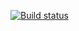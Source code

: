 [![Build status](https://ci.appveyor.com/api/projects/status/dfkcrlf7d28120la?svg=true)](https://ci.appveyor.com/project/DmitriiLife/selenium)
